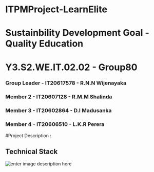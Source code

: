 # ITPMProject-LearnElite

# Sustainbility Development Goal - Quality Education

# Y3.S2.WE.IT.02.02 - Group80

### Group Leader - IT20617578 - R.N.N Wijenayaka
### Member 2 - IT20607128 - R.M.M Shalinda
### Member 3 - IT20602864 - D.I Madusanka
### Member 4 - IT20606510 - L.K.R Perera

#Project Description :

## Technical Stack
![enter image description here](https://devtechnosys.com/insights/wp-content/uploads/2022/12/Mern-Stack.png)
